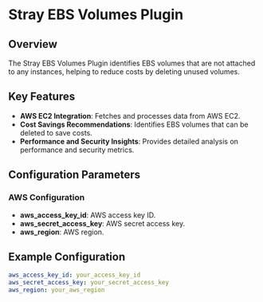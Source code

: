 # Stray EBS Volumes Plugin

## Overview

The Stray EBS Volumes Plugin identifies EBS volumes that are not attached to any instances, helping to reduce costs by deleting unused volumes.

## Key Features

- **AWS EC2 Integration**: Fetches and processes data from AWS EC2.
- **Cost Savings Recommendations**: Identifies EBS volumes that can be deleted to save costs.
- **Performance and Security Insights**: Provides detailed analysis on performance and security metrics.

## Configuration Parameters

### AWS Configuration

- **aws_access_key_id**: AWS access key ID.
- **aws_secret_access_key**: AWS secret access key.
- **aws_region**: AWS region.

## Example Configuration

```yaml
aws_access_key_id: your_access_key_id
aws_secret_access_key: your_secret_access_key
aws_region: your_aws_region
```